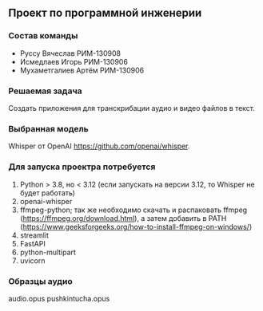 ## Проект по программной инженерии  

### Состав команды
- Руссу Вячеслав РИМ-130908
- Исмедлаев Игорь РИМ-130906
- Мухаметгалиев Артём РИМ-130906

### Решаемая задача
Cоздать приложения для транскрибации аудио и видео файлов в текст.  

### Выбранная модель
Whisper от OpenAI https://github.com/openai/whisper.

### Для запуска проектра потребуется
1. Python > 3.8, но < 3.12 (если запускать на версии 3.12, то Whisper не будет работать)
2. openai-whisper
3. ffmpeg-python; так же необходимо скачать и распаковать ffmpeg (https://ffmpeg.org/download.html), а затем добавить в PATH (https://www.geeksforgeeks.org/how-to-install-ffmpeg-on-windows/)
4. streamlit
5. FastAPI
6. python-multipart
7. uvicorn

### Образцы аудио
audio.opus
pushkintucha.opus
